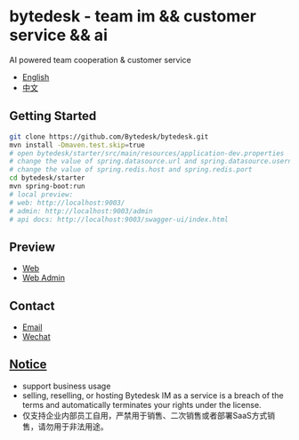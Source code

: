 <!--
 * @Author: jackning 270580156@qq.com
 * @Date: 2024-01-29 16:43:44
 * @LastEditors: jack ning github@bytedesk.com
 * @LastEditTime: 2024-03-29 18:17:21
 * @Description: bytedesk.com https://github.com/Bytedesk/bytedesk
 *   Please be aware of the BSL license restrictions before installing Bytedesk IM –
 *  selling, reselling, or hosting Bytedesk IM as a service is a breach of the terms and automatically terminates your rights under the license.
 *  仅支持企业内部员工自用，严禁用于销售、二次销售或者部署SaaS方式销售
 *  Business Source License 1.1: https://github.com/Bytedesk/bytedesk/blob/main/LICENSE
 *  contact: 270580156@qq.com
 *  联系：270580156@qq.com
 * Copyright (c) 2024 by bytedesk.com, All Rights Reserved.
-->

# bytedesk - team im && customer service && ai

AI powered team cooperation & customer service

- [English](./README.md)
- [中文](./README.zh.md)

## Getting Started

```bash
git clone https://github.com/Bytedesk/bytedesk.git
mvn install -Dmaven.test.skip=true
# open bytedesk/starter/src/main/resources/application-dev.properties
# change the value of spring.datasource.url and spring.datasource.username and spring.datasource.password
# change the value of spring.redis.host and spring.redis.port
cd bytedesk/starter
mvn spring-boot:run
# local preview:
# web: http://localhost:9003/
# admin: http://localhost:9003/admin
# api docs: http://localhost:9003/swagger-ui/index.html
```

## Preview

- [Web](https://www.weiyuai.cn/)
- [Web Admin](https://www.weiyuai.cn/admin)

## Contact

- [Email](mailto:270580156@qq.com)
- [Wechat](./wechat.png)

## [Notice](https://www.weiyuai.cn/)

- support business usage
- selling, reselling, or hosting Bytedesk IM as a service is a breach of the terms and automatically terminates your rights under the license.
- 仅支持企业内部员工自用，严禁用于销售、二次销售或者部署SaaS方式销售，请勿用于非法用途。
